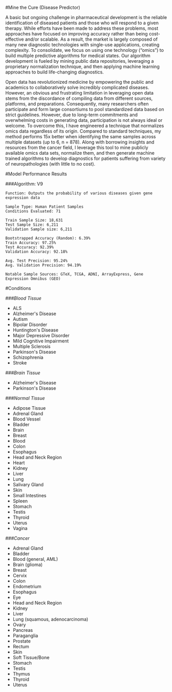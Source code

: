 #Mine the Cure (Disease Predictor)

A basic but ongoing challenge in pharmaceutical development is the reliable identification of diseased patients and those who will respond to a given therapy. While efforts have been made to address these problems, most approaches have focused on improving accuracy rather than being cost-effective and/or scalable. As a result, the market is largely composed of many new diagnostic technologies with single-use applications, creating complexity. To consolidate, we focus on using one technology (“omics”) to build multiple predictive algorithms for medical states. Our algorithm development is fueled by mining public data repositories, leveraging a proprietary normalization technique, and then applying machine learning approaches to build life-changing diagnostics.  

Open data has revolutionized medicine by empowering the public and academics to collaboratively solve incredibly complicated diseases. However, an obvious and frustrating limitation in leveraging open data stems from the discordance of compiling data from different sources, platforms, and preparations. Consequently, many researchers often participate and form large consortiums to pool standardized data based on strict guidelines. However, due to long-term commitments and overwhelming costs in generating data, participation is not always ideal or welcome. To overcome this, I have engineered a technique that normalizes omics data regardless of its origin. Compared to standard techniques, my method performs 15x better when identifying the same samples across multiple datasets (up to 6, n = 878). Along with borrowing insights and resources from the cancer field, I leverage this tool to mine publicly available omics data sets, normalize them, and then generate machine trained algorithms to develop diagnostics for patients suffering from variety of neuropathologies (with little to no cost).


#Model Performance Results


###Algorithm: V9

```
Function: Outputs the probability of various diseases given gene expression data

Sample Type: Human Patient Samples
Conditions Evaluated: 71

Train Sample Size: 18,631
Test Sample Size: 6,211
Validation Sample size: 6,211

Bootstrapped Accuracy (Random): 6.39%
Train Accuracy: 97.25%
Test Accuracy: 92.39%
Validation Accuracy: 92.18%

Avg. Test Precision: 95.24%
Avg. Validation Precision: 94.19%

Notable Sample Sources: GTeX, TCGA, ADNI, ArrayExpress, Gene Expression Omnibus (GEO)
```

#Conditions

###*Blood Tissue*
  - ALS
  - Alzheimer's Disease
  - Autism
  - Bipolar Disorder
  - Huntington's Disease
  - Major Depressive Disorder
  - Mild Cognitive Impairment
  - Multiple Sclerosis
  - Parkinson's Disease
  - Schizophrenia
  - Stroke

###*Brain Tissue*
  - Alzheimer's Disease
  - Parkinson's Disease

###*Normal Tissue*
  - Adipose Tissue
  - Adrenal Gland
  - Blood Vessel
  - Bladder
  - Brain
  - Breast
  - Blood
  - Colon
  - Esophagus
  - Head and Neck Region
  - Heart
  - Kidney
  - Liver
  - Lung
  - Salivary Gland
  - Skin
  - Small Intestines
  - Spleen
  - Stomach
  - Testis
  - Thyroid
  - Uterus
  - Vagina

###*Cancer*
  - Adrenal Gland
  - Bladder
  - Blood (general, AML)
  - Brain (glioma)
  - Breast
  - Cervix
  - Colon
  - Endometrium
  - Esophagus
  - Eye
  - Head and Neck Region
  - Kidney
  - Liver
  - Lung (squamous, adenocarcinoma)
  - Ovary
  - Pancreas
  - Paraganglia
  - Prostate
  - Rectum
  - Skin
  - Soft Tissue/Bone
  - Stomach
  - Testis
  - Thymus
  - Thyroid
  - Uterus
